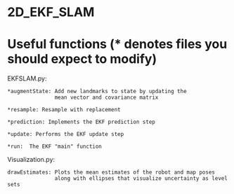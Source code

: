 # 2D_EKF_SLAM

# Useful functions (* denotes files you should expect to modify)

EKFSLAM.py:

    *augmentState: Add new landmarks to state by updating the
                   mean vector and covariance matrix

    *resample: Resample with replacement

    *prediction: Implements the EKF prediction step

    *update: Performs the EKF update step

    *run:  The EKF "main" function


Visualization.py:

    drawEstimates: Plots the mean estimates of the robot and map poses
                   along with ellipses that visualize uncertainty as level sets
